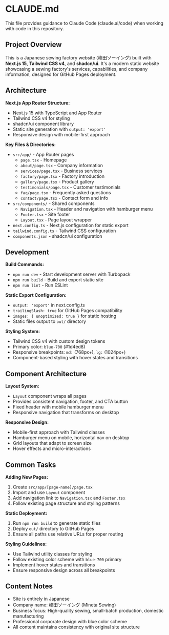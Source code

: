# CLAUDE.md

This file provides guidance to Claude Code (claude.ai/code) when working with code in this repository.

## Project Overview

This is a Japanese sewing factory website (峰田ソーイング) built with **Next.js 15**, **Tailwind CSS v4**, and **shadcn/ui**. It's a modern static website showcasing a sewing factory's services, capabilities, and company information, designed for GitHub Pages deployment.

## Architecture

**Next.js App Router Structure:**
- Next.js 15 with TypeScript and App Router
- Tailwind CSS v4 for styling
- shadcn/ui component library
- Static site generation with `output: 'export'`
- Responsive design with mobile-first approach

**Key Files & Directories:**
- `src/app/` - App Router pages
  - `page.tsx` - Homepage
  - `about/page.tsx` - Company information
  - `services/page.tsx` - Business services
  - `factory/page.tsx` - Factory introduction
  - `gallery/page.tsx` - Product gallery
  - `testimonials/page.tsx` - Customer testimonials
  - `faq/page.tsx` - Frequently asked questions
  - `contact/page.tsx` - Contact form and info
- `src/components/` - Shared components
  - `Navigation.tsx` - Header and navigation with hamburger menu
  - `Footer.tsx` - Site footer
  - `Layout.tsx` - Page layout wrapper
- `next.config.ts` - Next.js configuration for static export
- `tailwind.config.ts` - Tailwind CSS configuration
- `components.json` - shadcn/ui configuration

## Development

**Build Commands:**
- `npm run dev` - Start development server with Turbopack
- `npm run build` - Build and export static site
- `npm run lint` - Run ESLint

**Static Export Configuration:**
- `output: 'export'` in next.config.ts
- `trailingSlash: true` for GitHub Pages compatibility
- `images: { unoptimized: true }` for static hosting
- Static files output to `out/` directory

**Styling System:**
- Tailwind CSS v4 with custom design tokens
- Primary color: `blue-700` (#1d4ed8)
- Responsive breakpoints: `md:` (768px+), `lg:` (1024px+)
- Component-based styling with hover states and transitions

## Component Architecture

**Layout System:**
- `Layout` component wraps all pages
- Provides consistent navigation, footer, and CTA button
- Fixed header with mobile hamburger menu
- Responsive navigation that transforms on desktop

**Responsive Design:**
- Mobile-first approach with Tailwind classes
- Hamburger menu on mobile, horizontal nav on desktop
- Grid layouts that adapt to screen size
- Hover effects and micro-interactions

## Common Tasks

**Adding New Pages:**
1. Create `src/app/[page-name]/page.tsx`
2. Import and use `Layout` component
3. Add navigation link to `Navigation.tsx` and `Footer.tsx`
4. Follow existing page structure and styling patterns

**Static Deployment:**
1. Run `npm run build` to generate static files
2. Deploy `out/` directory to GitHub Pages
3. Ensure all paths use relative URLs for proper routing

**Styling Guidelines:**
- Use Tailwind utility classes for styling
- Follow existing color scheme with `blue-700` primary
- Implement hover states and transitions
- Ensure responsive design across all breakpoints

## Content Notes

- Site is entirely in Japanese
- Company name: 峰田ソーイング (Mineta Sewing)  
- Business focus: High-quality sewing, small-batch production, domestic manufacturing
- Professional corporate design with blue color scheme
- All content maintains consistency with original site structure